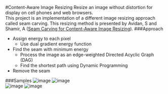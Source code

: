 #Content-Aware Image Resizing
Resize an image without distortion for display on cell phones and web browsers.<br>
This project is an implementation of a different image resizing approach called seam carving. This resizing method is presented by Avidan, S and Shamir, A ([Seam Carving for Content-Aware Image Resizing](http://graphics.cs.cmu.edu/courses/15-463/2007_fall/hw/proj2/imret.pdf)).
###Approach
* Assign energy to each pixel
  * Use dual gradient energy function
* Find the seam with minimum energy
  * Process the image as an edge-weighted Directed Acyclic Graph (DAG)
  * Find the shortest path using Dynamic Programming 
* Remove the seam 

###Samples
![image](https://github.com/cecilia-xc/ImageProcess/blob/master/img/1.bmp)
![image](https://github.com/cecilia-xc/ImageProcess/blob/master/img/out1.bmp) <br>
![image](https://github.com/cecilia-xc/ImageProcess/blob/master/img/2.bmp)
![image](https://github.com/cecilia-xc/ImageProcess/blob/master/img/out2.bmp)

